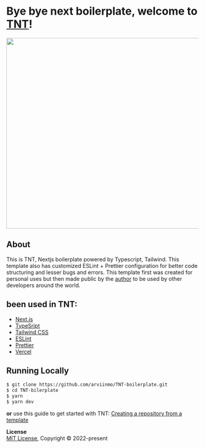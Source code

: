 # Bye bye next boilerplate, welcome to [TNT](https://github.com/arviinmo/TNT-boilerplate)!

<img align="center" width="1000" height="500" src="https://repository-images.githubusercontent.com/515960347/469114f0-7051-4647-aeae-c9475c2c2cc7" />
<br>

## About
This is TNT, Nextjs boilerplate powered by Typescript, Tailwind. This template also has customized ESLint + Prettier configuration for better code structuring and lesser bugs and errors. This template first was created for personal uses but then made public by the [author](https://github.com/arviinmo) to be used by other developers around the world.

## been used in TNT:
- [Next.js](https://nextjs.org/)
- [TypeSript](https://www.typescriptlang.org/)
- [Tailwind CSS](https://tailwindcss.com/)
- [ESLint](https://eslint.org/)
- [Prettier](https://prettier.io/)
- [Vercel](https://vercel.com)

## Running Locally

```bash
$ git clone https://github.com/arviinmo/TNT-boilerplate.git
$ cd TNT-bilerplate
$ yarn
$ yarn dev
```
**or**
use this guide to get started with TNT:
[Creating a repository from a template](https://docs.github.com/en/repositories/creating-and-managing-repositories/creating-a-repository-from-a-template)

**License**
<br>
​[MIT License](https://github.com/arviinmo/TNT-boilerplate/blob/main/LICENSE), Copyright © 2022-present
